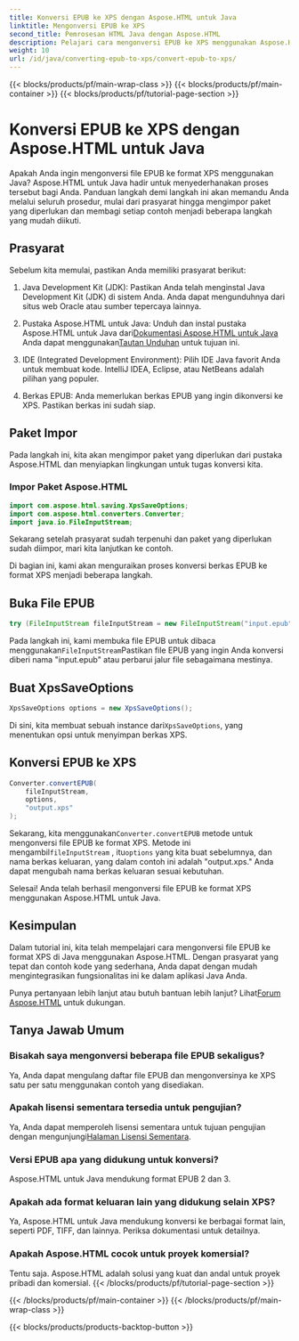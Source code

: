```yaml
---
title: Konversi EPUB ke XPS dengan Aspose.HTML untuk Java
linktitle: Mengonversi EPUB ke XPS
second_title: Pemrosesan HTML Java dengan Aspose.HTML
description: Pelajari cara mengonversi EPUB ke XPS menggunakan Aspose.HTML untuk Java. Panduan langkah demi langkah untuk konversi EPUB ke XPS yang lancar. Cobalah sekarang!
weight: 10
url: /id/java/converting-epub-to-xps/convert-epub-to-xps/
---
```


{{< blocks/products/pf/main-wrap-class >}}
{{< blocks/products/pf/main-container >}}
{{< blocks/products/pf/tutorial-page-section >}}

# Konversi EPUB ke XPS dengan Aspose.HTML untuk Java


Apakah Anda ingin mengonversi file EPUB ke format XPS menggunakan Java? Aspose.HTML untuk Java hadir untuk menyederhanakan proses tersebut bagi Anda. Panduan langkah demi langkah ini akan memandu Anda melalui seluruh prosedur, mulai dari prasyarat hingga mengimpor paket yang diperlukan dan membagi setiap contoh menjadi beberapa langkah yang mudah diikuti.

## Prasyarat

Sebelum kita memulai, pastikan Anda memiliki prasyarat berikut:

1. Java Development Kit (JDK): Pastikan Anda telah menginstal Java Development Kit (JDK) di sistem Anda. Anda dapat mengunduhnya dari situs web Oracle atau sumber tepercaya lainnya.

2. Pustaka Aspose.HTML untuk Java: Unduh dan instal pustaka Aspose.HTML untuk Java dari[Dokumentasi Aspose.HTML untuk Java](https://reference.aspose.com/html/java/) Anda dapat menggunakan[Tautan Unduhan](https://releases.aspose.com/html/java/) untuk tujuan ini.

3. IDE (Integrated Development Environment): Pilih IDE Java favorit Anda untuk membuat kode. IntelliJ IDEA, Eclipse, atau NetBeans adalah pilihan yang populer.

4. Berkas EPUB: Anda memerlukan berkas EPUB yang ingin dikonversi ke XPS. Pastikan berkas ini sudah siap.

## Paket Impor

Pada langkah ini, kita akan mengimpor paket yang diperlukan dari pustaka Aspose.HTML dan menyiapkan lingkungan untuk tugas konversi kita.

### Impor Paket Aspose.HTML

```java
import com.aspose.html.saving.XpsSaveOptions;
import com.aspose.html.converters.Converter;
import java.io.FileInputStream;
```

Sekarang setelah prasyarat sudah terpenuhi dan paket yang diperlukan sudah diimpor, mari kita lanjutkan ke contoh.

Di bagian ini, kami akan menguraikan proses konversi berkas EPUB ke format XPS menjadi beberapa langkah.

## Buka File EPUB

```java
try (FileInputStream fileInputStream = new FileInputStream("input.epub")) {
```

 Pada langkah ini, kami membuka file EPUB untuk dibaca menggunakan`FileInputStream`Pastikan file EPUB yang ingin Anda konversi diberi nama "input.epub" atau perbarui jalur file sebagaimana mestinya.

## Buat XpsSaveOptions

```java
XpsSaveOptions options = new XpsSaveOptions();
```

Di sini, kita membuat sebuah instance dari`XpsSaveOptions`, yang menentukan opsi untuk menyimpan berkas XPS.

## Konversi EPUB ke XPS

```java
Converter.convertEPUB(
    fileInputStream,
    options,
    "output.xps"
);
```

 Sekarang, kita menggunakan`Converter.convertEPUB` metode untuk mengonversi file EPUB ke format XPS. Metode ini mengambil`fileInputStream` , itu`options` yang kita buat sebelumnya, dan nama berkas keluaran, yang dalam contoh ini adalah "output.xps." Anda dapat mengubah nama berkas keluaran sesuai kebutuhan.

Selesai! Anda telah berhasil mengonversi file EPUB ke format XPS menggunakan Aspose.HTML untuk Java.

## Kesimpulan

Dalam tutorial ini, kita telah mempelajari cara mengonversi file EPUB ke format XPS di Java menggunakan Aspose.HTML. Dengan prasyarat yang tepat dan contoh kode yang sederhana, Anda dapat dengan mudah mengintegrasikan fungsionalitas ini ke dalam aplikasi Java Anda.

 Punya pertanyaan lebih lanjut atau butuh bantuan lebih lanjut? Lihat[Forum Aspose.HTML](https://forum.aspose.com/) untuk dukungan.

## Tanya Jawab Umum

### Bisakah saya mengonversi beberapa file EPUB sekaligus?
Ya, Anda dapat mengulang daftar file EPUB dan mengonversinya ke XPS satu per satu menggunakan contoh yang disediakan.

### Apakah lisensi sementara tersedia untuk pengujian?
Ya, Anda dapat memperoleh lisensi sementara untuk tujuan pengujian dengan mengunjungi[Halaman Lisensi Sementara](https://purchase.aspose.com/temporary-license/).

### Versi EPUB apa yang didukung untuk konversi?
Aspose.HTML untuk Java mendukung format EPUB 2 dan 3.

### Apakah ada format keluaran lain yang didukung selain XPS?
Ya, Aspose.HTML untuk Java mendukung konversi ke berbagai format lain, seperti PDF, TIFF, dan lainnya. Periksa dokumentasi untuk detailnya.

### Apakah Aspose.HTML cocok untuk proyek komersial?
Tentu saja. Aspose.HTML adalah solusi yang kuat dan andal untuk proyek pribadi dan komersial.
{{< /blocks/products/pf/tutorial-page-section >}}

{{< /blocks/products/pf/main-container >}}
{{< /blocks/products/pf/main-wrap-class >}}

{{< blocks/products/products-backtop-button >}}
